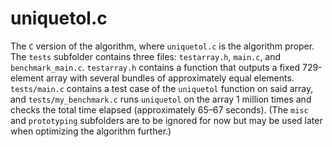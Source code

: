# uniquetol.c

The `C` version of the algorithm, where `uniquetol.c` is the algorithm proper. The `tests` subfolder contains three files: `testarray.h`, `main.c`, and `benchmark_main.c`. `testarray.h` contains a function that outputs a fixed 729-element array with several bundles of approximately equal elements. `tests/main.c` contains a test case of the `uniquetol` function  on said array, and `tests/my_benchmark.c` runs `uniquetol` on the array 1 million times and checks the total time elapsed (approximately 65&ndash;67 seconds). (The `misc` and `prototyping` subfolders are to be ignored for now but may be used later when optimizing the algorithm further.)
